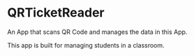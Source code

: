 # QRTicketReader

An App that scans QR Code and manages the data in this App.

This app is built for managing students in a classroom.
